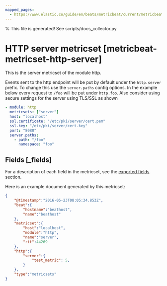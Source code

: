```yaml
---
mapped_pages:
  - https://www.elastic.co/guide/en/beats/metricbeat/current/metricbeat-metricset-http-server.html
---
```


% This file is generated! See scripts/docs_collector.py

# HTTP server metricset [metricbeat-metricset-http-server]

This is the server metricset of the module http.

Events sent to the http endpoint will be put by default under the `http.server` prefix. To change this use the `server.paths` config options. In the example below every request to `/foo` will be put under `http.foo`. Also consider using secure settings for the server using TLS/SSL as shown

```yaml
- module: http
  metricsets: ["server"]
  host: "localhost"
  ssl.certificate: "/etc/pki/server/cert.pem"
  ssl.key: "/etc/pki/server/cert.key"
  port: "8080"
  server.paths:
    - path: "/foo"
      namespace: "foo"
```

## Fields [_fields]

For a description of each field in the metricset, see the [exported fields](/reference/metricbeat/exported-fields-http.md) section.

Here is an example document generated by this metricset:

```json
{
    "@timestamp":"2016-05-23T08:05:34.853Z",
    "beat":{
        "hostname":"beathost",
        "name":"beathost"
    },
    "metricset":{
        "host":"localhost",
        "module":"http",
        "name":"server",
        "rtt":44269
    },
    "http":{
        "server":{
            "test_metric": 5,
        }
    },
    "type":"metricsets"
}
```
